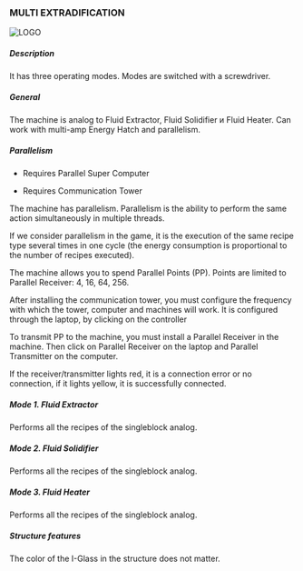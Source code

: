 ### MULTI EXTRADIFICATION
![LOGO](https://gtimpact.space/media/gregtech/ParExtraDi.png)
##### Description
It has three operating modes. Modes are switched with a screwdriver.
##### General
The machine is analog to Fluid Extractor, Fluid Solidifier и Fluid Heater. Can work with multi-amp Energy Hatch and parallelism.
##### Parallelism
- Requires Parallel Super Computer

- Requires Communication Tower

The machine has parallelism. Parallelism is the ability to perform the same action simultaneously in multiple threads.

If we consider parallelism in the game, it is the execution of the same recipe type several times in one cycle (the energy consumption is proportional to the number of recipes executed).
The machine allows you to spend Parallel Points (PP). Points are limited to Parallel Receiver: 4, 16, 64, 256.

After installing the communication tower, you must configure the frequency with which the tower, computer and machines will work. It is configured through the laptop, by clicking on the controller
To transmit PP to the machine, you must install a Parallel Receiver in the machine. Then click on Parallel Receiver on the laptop and Parallel Transmitter on the computer.

If the receiver/transmitter lights red, it is a connection error or no connection, if it lights yellow, it is successfully connected.
##### Mode 1. Fluid Extractor
Performs all the recipes of the singleblock analog.
##### Mode 2. Fluid Solidifier
Performs all the recipes of the singleblock analog.
##### Mode 3. Fluid Heater
Performs all the recipes of the singleblock analog.
##### Structure features
The color of the I-Glass in the structure does not matter.
